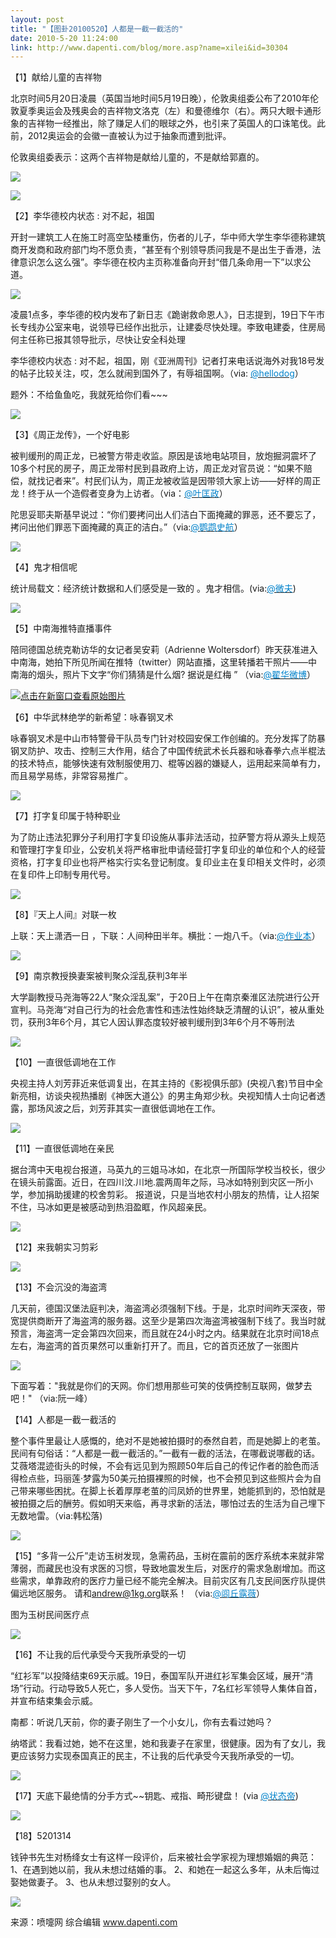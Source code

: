 ```yaml
---
layout: post
title: "【图卦20100520】人都是一截一截活的"
date: 2010-5-20 11:24:00
link: http://www.dapenti.com/blog/more.asp?name=xilei&id=30304
---
```


<div class="oblog_text" align="left">
<p>【1】献给儿童的吉祥物</p>
<p>北京时间5月20日凌晨（英国当地时间5月19日晚），伦敦奥组委公布了2010年伦敦夏季奥运会及残奥会的吉祥物文洛克（左）和曼德维尔（右）。两只大眼卡通形象的吉祥物一经推出，除了赚足人们的眼球之外，也引来了英国人的口诛笔伐。此前，2012奥运会的会徽一直被认为过于抽象而遭到批评。</p>
<p>伦敦奥组委表示：这两个吉祥物是献给儿童的，不是献给郭嘉的。</p>
<p><img style="BORDER-BOTTOM-COLOR: #000000; BORDER-TOP-COLOR: #000000; BORDER-RIGHT-COLOR: #000000; BORDER-LEFT-COLOR: #000000" border="0" src="http://ptimg.org:88/dapenti/62247958222f/qkf6y7kt.jpg"></p>
<p><img style="BORDER-BOTTOM-COLOR: #000000; BORDER-TOP-COLOR: #000000; BORDER-RIGHT-COLOR: #000000; BORDER-LEFT-COLOR: #000000" border="0" src="http://ptimg.org:88/dapenti/94975958222e/wjjsb16o.jpg"></p>
<p>【2】李华德校内状态 : 对不起，祖国</p>
<p>开封一建筑工人在施工时高空坠楼重伤，伤者的儿子，华中师大学生李华德称建筑商开发商和政府部门均不愿负责，“甚至有个别领导质问我是不是出生于香港，法律意识怎么这么强”。李华德在校内主页称准备向开封“借几条命用一下”以求公道。</p>
<p><img style="BORDER-BOTTOM-COLOR: #000000; BORDER-TOP-COLOR: #000000; BORDER-RIGHT-COLOR: #000000; BORDER-LEFT-COLOR: #000000" border="0" src="http://ptimg.org:88/dapenti/5920095823dc/toc1wbsv.jpg"></p>
<p>凌晨1点多，李华德的校内发布了新日志《跪谢救命恩人》，日志提到，19日下午市长专线办公室来电，说领导已经作出批示，让建委尽快处理。李致电建委，住房局何主任称已报其领导批示，尽快让安全科处理</p>
<p>李华德校内状态 : 对不起，祖国，刚《亚洲周刊》记者打来电话说海外对我18号发的帖子比较关注，哎，怎么就闹到国外了，有辱祖国啊。（via: <a href="http://t.sina.com.cn/n/hellodog"><font color="#0082cb">@hellodog</font></a>）</p>
<p>题外：不给鱼鱼吃，我就死给你们看~~~ </p>
<p><img style="BORDER-BOTTOM-COLOR: #000000; BORDER-TOP-COLOR: #000000; BORDER-RIGHT-COLOR: #000000; BORDER-LEFT-COLOR: #000000" border="0" src="http://ptimg.org:88/dapenti/13539958245f/fkh4h9qp.jpg"></p>
<p>【3】《周正龙传》，一个好电影</p>
<p>被判缓刑的周正龙，已被警方带走收监。原因是该地电站项目，放炮掘洞震坏了10多个村民的房子，周正龙带村民到县政府上访，周正龙对官员说：“如果不赔偿，就找记者来”。村民们认为，周正龙被收监是因带领大家上访——好样的周正龙！终于从一个造假者变身为上访者。（via：<a href="http://t.sina.com.cn/1218098864"><font color="#0082cb">@叶匡政</font></a>）</p>
<p>陀思妥耶夫斯基早说过：“你们要拷问出人们洁白下面掩藏的罪恶，还不要忘了，拷问出他们罪恶下面掩藏的真正的洁白。”（via:<a href="http://t.sina.com.cn/n/%E9%B9%A6%E9%B9%89%E5%8F%B2%E8%88%AA"><font color="#0082cb">@鹦鹉史航</font></a>）</p>
<p><img style="BORDER-BOTTOM-COLOR: #000000; BORDER-TOP-COLOR: #000000; BORDER-RIGHT-COLOR: #000000; BORDER-LEFT-COLOR: #000000" border="0" src="http://ptimg.org:88/dapenti/9427495824e8/tzd3cu0r.jpg"></p>
<p>【4】鬼才相信呢</p>
<p>统计局载文：经济统计数据和人们感受是一致的 。鬼才相信。(via:<a href="http://t.sina.com.cn/23780876"><font color="#0082cb">@微夫</font></a>)</p>
<p><img style="BORDER-BOTTOM-COLOR: #000000; BORDER-TOP-COLOR: #000000; BORDER-RIGHT-COLOR: #000000; BORDER-LEFT-COLOR: #000000" border="0" src="http://ptimg.org:88/dapenti/681239582564/itzfvv2r.jpg"></p>
<p>【5】中南海推特直播事件</p>
<p>陪同德国总统克勒访华的女记者吴安莉（Adrienne Woltersdorf）昨天获准进入中南海，她拍下所见所闻在推特（twitter）网站直播，这里转播若干照片——中南海的烟头，照片下文字“你们猜猜是什么烟? 据说是红梅 ” （via:<a href="http://t.sina.com.cn/1214713010"><font color="#0082cb">@翟华微博</font></a>）</p>
<p><a href="http://ptimg.org:88/dapenti/88424955d153/zbly76d7.jpg" target="_blank"><img style="BORDER-BOTTOM-COLOR: #000000; BORDER-TOP-COLOR: #000000; BORDER-RIGHT-COLOR: #000000; BORDER-LEFT-COLOR: #000000" title="点击在新窗口查看原始图片" border="0" src="http://ptimg.org:88/dapenti/88424955d153/zbly76d7.jpg" onload="java_script_:if(this.width&gt;500)this.width=500"></a></p>
<p>【6】中华武林绝学的新希望：咏春钢叉术</p>
<p>咏春钢叉术是中山市特警骨干队员专门针对校园安保工作创编的。充分发挥了防暴钢叉防护、攻击、控制三大作用，结合了中国传统武术长兵器和咏春拳六点半棍法的技术特点，能够快速有效制服使用刀、棍等凶器的嫌疑人，运用起来简单有力，而且易学易练，非常容易推广。</p>
<p><img style="BORDER-BOTTOM-COLOR: #000000; BORDER-TOP-COLOR: #000000; BORDER-RIGHT-COLOR: #000000; BORDER-LEFT-COLOR: #000000" border="0" src="http://ptimg.org:88/dapenti/55352958264d/dnn9vabv.jpg"></p>
<p>【7】打字复印属于特种职业</p>
<p>为了防止违法犯罪分子利用打字复印设施从事非法活动，拉萨警方将从源头上规范和管理打字复印业，公安机关将严格审批申请经营打字复印业的单位和个人的经营资格，打字复印业也将严格实行实名登记制度。复印业主在复印相关文件时，必须在复印件上印制专用代号。 </p>
<p><img style="BORDER-BOTTOM-COLOR: #000000; BORDER-TOP-COLOR: #000000; BORDER-RIGHT-COLOR: #000000; BORDER-LEFT-COLOR: #000000" border="0" src="http://ptimg.org:88/dapenti/2626695826ac/ou4a2yym.jpg"></p>
<p>【8】『天上人间』对联一枚</p>
<p>上联：天上潇洒一日 ，下联：人间种田半年。横批：一炮八千。（via:<a href="http://t.sina.com.cn/1220291284"><font color="#0082cb">@作业本</font></a>）</p>
<p><img style="BORDER-BOTTOM-COLOR: #000000; BORDER-TOP-COLOR: #000000; BORDER-RIGHT-COLOR: #000000; BORDER-LEFT-COLOR: #000000" border="0" src="http://ptimg.org:88/dapenti/1740295827bd/7ck52ead.jpg"></p>
<p>【9】南京教授换妻案被判聚众淫乱获判3年半</p>
<p>大学副教授马尧海等22人“聚众淫乱案”，于20日上午在南京秦淮区法院进行公开宣判。马尧海“对自己行为的社会危害性和违法性始终缺乏清醒的认识”，被从重处罚，获刑3年6个月，其它人因认罪态度较好被判缓刑到3年6个月不等刑法</p>
<p><img style="BORDER-BOTTOM-COLOR: #000000; BORDER-TOP-COLOR: #000000; BORDER-RIGHT-COLOR: #000000; BORDER-LEFT-COLOR: #000000" border="0" src="http://ptimg.org:88/dapenti/89116958281c/7cjabh8q.jpg"></p>
<p>【10】一直很低调地在工作</p>
<p>央视主持人刘芳菲近来低调复出，在其主持的《影视俱乐部》(央视八套)节目中全新亮相，访谈央视热播剧《神医大道公》的男主角郑少秋。央视知情人士向记者透露，那场风波之后，刘芳菲其实一直很低调地在工作。</p>
<p><img style="BORDER-BOTTOM-COLOR: #000000; BORDER-TOP-COLOR: #000000; BORDER-RIGHT-COLOR: #000000; BORDER-LEFT-COLOR: #000000" border="0" src="http://ptimg.org:88/dapenti/51969958288e/qywrdg6y.jpg"></p>
<p>【11】一直很低调地在亲民</p>
<p>据台湾中天电视台报道，马英九的三姐马冰如，在北京一所国际学校当校长，很少在镜头前露面。近日，在四川汶.川地.震两周年之际，马冰如特别到灾区一所小学，参加捐助援建的校舍剪彩。 报道说，只是当地农村小朋友的热情，让人招架不住，马冰如更是被感动到热泪盈眶，作风超亲民。 </p>
<p><img style="BORDER-BOTTOM-COLOR: #000000; BORDER-TOP-COLOR: #000000; BORDER-RIGHT-COLOR: #000000; BORDER-LEFT-COLOR: #000000" border="0" src="http://ptimg.org:88/dapenti/692269582922/pwl64fn6.jpg"></p>
<p>【12】来我朝实习剪彩</p>
<p><img style="BORDER-BOTTOM-COLOR: #000000; BORDER-TOP-COLOR: #000000; BORDER-RIGHT-COLOR: #000000; BORDER-LEFT-COLOR: #000000" border="0" src="http://ptimg.org:88/dapenti/8654595829b6/2lqewt4t.jpg"></p>
<p>【13】不会沉没的海盗湾</p>
<p>几天前，德国汉堡法庭判决，海盗湾必须强制下线。于是，北京时间昨天深夜，带宽提供商断开了海盗湾的服务器。这至少是第四次海盗湾被强制下线了。我当时就预言，海盗湾一定会第四次回来，而且就在24小时之内。结果就在北京时间18点左右，海盗湾的首页果然可以重新打开了。而且，它的首页还放了一张图片</p>
<p><img style="BORDER-BOTTOM-COLOR: #000000; BORDER-TOP-COLOR: #000000; BORDER-RIGHT-COLOR: #000000; BORDER-LEFT-COLOR: #000000" border="0" src="http://ptimg.org:88/dapenti/507149582a4b/lilgj40x.jpg"></p>
<p>下面写着："我就是你们的天网。你们想用那些可笑的伎俩控制互联网，做梦去吧！" （via:阮一峰）</p>
<p>【14】人都是一截一截活的</p>
<p>整个事件里最让人感慨的，绝对不是她被拍摄时的泰然自若，而是她脚上的老茧。民间有句俗话：“人都是一截一截活的。”一截有一截的活法，在哪截说哪截的话。艾薇塔混迹街头的时候，不会有远见到为照顾50年后自己的传记作者的脸色而活得检点些，玛丽莲·梦露为50美元拍摄裸照的时候，也不会预见到这些照片会为自己带来哪些困扰。在脚上长着厚厚老茧的闫凤娇的世界里，她能抓到的，恐怕就是被拍摄之后的酬劳。假如明天来临，再寻求新的活法，哪怕过去的生活为自己埋下无数地雷。（via:韩松落) </p>
<p><img style="BORDER-BOTTOM-COLOR: #000000; BORDER-TOP-COLOR: #000000; BORDER-RIGHT-COLOR: #000000; BORDER-LEFT-COLOR: #000000" border="0" src="http://ptimg.org:88/dapenti/34136958329b/lq30ualv.jpg"></p>
<p>【15】“多背一公斤”走访玉树发现，急需药品，玉树在震前的医疗系统本来就非常薄弱，而藏民也没有求医的习惯，导致地震发生后，对医疗的需求急剧增加。而这些需求，单靠政府的医疗力量已经不能完全解决。目前灾区有几支民间医疗队提供偏远地区服务。 请和<a href="mailto:andrew@1kg.org">andrew@1kg.org</a>联系！ （via:<a href="http://t.sina.com.cn/1189729754"><font color="#0082cb">@闾丘露薇</font></a>）</p>
<p>图为玉树民间医疗点</p>
<p><img style="BORDER-BOTTOM-COLOR: #000000; BORDER-TOP-COLOR: #000000; BORDER-RIGHT-COLOR: #000000; BORDER-LEFT-COLOR: #000000" border="0" src="http://ptimg.org:88/dapenti/2428895834e2/b75awxz7.jpg"></p>
<p>【16】不让我的后代承受今天我所承受的一切</p>
<p>“红衫军”以投降结束69天示威。19日，泰国军队开进红衫军集会区域，展开“清场”行动。行动导致5人死亡，多人受伤。当天下午，7名红衫军领导人集体自首，并宣布结束集会示威。 </p>
<p>南都：听说几天前，你的妻子刚生了一个小女儿，你有去看过她吗？ </p>
<p>纳塔武：我看过她，她不在这里，她和我妻子在家里，很健康。因为有了女儿，我更应该努力实现泰国真正的民主，不让我的后代承受今天我所承受的一切。 </p>
<p><img style="BORDER-BOTTOM-COLOR: #000000; BORDER-TOP-COLOR: #000000; BORDER-RIGHT-COLOR: #000000; BORDER-LEFT-COLOR: #000000" border="0" src="http://ptimg.org:88/dapenti/849529583575/y3um4n3y.jpg"></p>
<p>【17】天底下最绝情的分手方式~~钥匙、戒指、畸形键盘！ (via <a href="http://t.sina.com.cn/n/%E7%8A%B6%E6%80%81%E5%B8%9D"><font color="#0082cb">@状态帝</font></a>) </p>
<p><img style="BORDER-BOTTOM-COLOR: #000000; BORDER-TOP-COLOR: #000000; BORDER-RIGHT-COLOR: #000000; BORDER-LEFT-COLOR: #000000" border="0" src="http://ptimg.org:88/dapenti/11632958362b/47cv0y6s.jpg"></p>
<p>【18】5201314</p>
<p>钱钟书先生对杨绛女士有这样一段评价，后来被社会学家视为理想婚姻的典范： 1、在遇到她以前，我从未想过结婚的事。 2、和她在一起这么多年，从未后悔过娶她做妻子。 3、也从未想过娶别的女人。</p>
<p><img style="BORDER-BOTTOM-COLOR: #000000; BORDER-TOP-COLOR: #000000; BORDER-RIGHT-COLOR: #000000; BORDER-LEFT-COLOR: #000000" border="0" src="http://ptimg.org:88/dapenti/77193958372e/2jui0pvr.jpg"></p>
<p>来源：喷嚏网 综合编辑 <a href="http://www.dapenti.com/">www.dapenti.com</a></p>
</div>